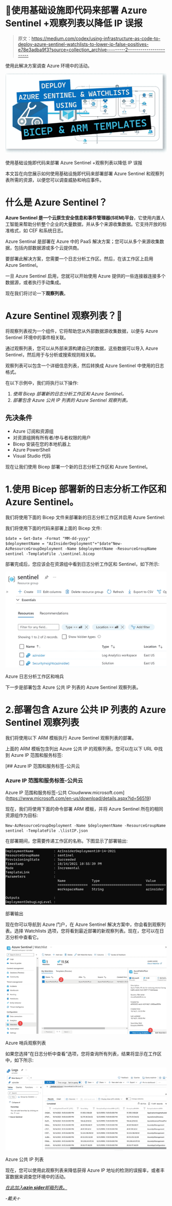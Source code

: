 # 💪使用基础设施即代码来部署 Azure Sentinel +观察列表以降低 IP 误报

> 原文：<https://medium.com/codex/using-infrastructure-as-code-to-deploy-azure-sentinel-watchlists-to-lower-ip-false-positives-e78e3adba9f3?source=collection_archive---------2----------------------->

使用此解决方案调查 Azure 环境中的活动。

![](img/251d8d7105408a16d3b2c58ec23e27f1.png)

使用基础设施即代码来部署 Azure Sentinel +观察列表以降低 IP 误报

本文旨在向您展示如何使用基础设施即代码来部署部署 Azure Sentinel 和观察列表所需的资源，以便您可以调查威胁和响应事件。

# 什么是 Azure Sentinel？

**Azure Sentinel 是一个云原生安全信息和事件管理器(SIEM)平台**，它使用内置人工智能来帮助分析整个企业的大量数据，并从多个来源收集数据。它支持开放的标准格式，如 CEF 和系统日志。

Azure Sentinal 是部署在 Azure 中的 PaaS 解决方案；您可以从多个来源收集数据，包括内部数据源或多个云提供商。

要部署此解决方案，您需要一个日志分析工作区。然后，在该工作区上启用 Azure Sentinel。

一旦 Azure Sentinel 启用，您就可以开始使用 Azure 提供的一些连接器连接多个数据源，或者执行手动集成。

现在我们将讨论一下**观察列表**。

# Azure Sentinel 观察列表？🤔

将观察列表视为一个组件，它将帮助您从外部数据源收集数据，以便与 Azure Sentinel 环境中的事件相关联。

通过观察列表，您可以从外部来源构建自己的数据，这些数据可以导入 Azure Sentinel，然后用于与分析或搜索规则相关联。

观察列表可以包含一个详细信息列表，然后转换成 Azure Sentinel 中使用的日志格式。

在以下示例中，我们将执行以下操作:

1.  *使用 Bicep 部署新的日志分析工作区和 Azure Sentinel。*
2.  *部署包含 Azure 公共 IP 列表的 Azure Sentinel 观察列表。*

## 先决条件

*   Azure 订阅和资源组
*   对资源组拥有所有者/参与者权限的用户
*   Bicep 安装在您的本地机器上
*   Azure PowerShell
*   Visual Studio 代码

现在让我们使用 Bicep 部署一个新的日志分析工作区和 Azure Sentinel。

# 1.使用 Bicep 部署新的日志分析工作区和 Azure Sentinel。

我们将使用下面的 Bicep 文件来部署新的日志分析工作区并启用 Azure Sentinel:

我们将使用下面的代码来部署上面的 Bicep 文件:

```
$date = Get-Date -Format "MM-dd-yyyy"
$deploymentName = "AzInsiderDeployment"+"$date"New-AzResourceGroupDeployment -Name $deploymentName -ResourceGroupName sentinel -TemplateFile .\sentinel.bicep
```

部署完成后，您应该会在资源组中看到日志分析工作区和 Sentinel，如下所示:

![](img/5747c1ecac18838ba6f6a2a3505ae580.png)

Azure 日志分析工作区和哨兵

下一步是部署包含 Azure 公共 IP 列表的 Azure Sentinel 观察列表。

# 2.部署包含 Azure 公共 IP 列表的 Azure Sentinel 观察列表

我们将使用以下 ARM 模板执行 Azure Sentinel 观察列表的部署。

上面的 ARM 模板包含列出 Azure 公共 IP 的观察列表。您可以在以下 URL 中找到 Azure IP 范围和服务标签:

[](https://www.microsoft.com/en-us/download/details.aspx?id=56519) [## Azure IP 范围和服务标签-公共云

### Azure IP 范围和服务标签-公共云

Azure IP 范围和服务标签-公共 Cloudwww.microsoft.com](https://www.microsoft.com/en-us/download/details.aspx?id=56519) 

现在，我们将使用下面的命令部署 ARM 模板，并将 Azure Sentinel 所在的相同资源组作为目标:

```
New-AzResourceGroupDeployment -Name $deploymentName -ResourceGroupName sentinel -TemplateFile .\listIP.json
```

在部署期间，您需要传递工作区的名称。下图显示了部署输出:

![](img/2ba18c4684002dd500ff3cb8d5b3dd94.png)

部署输出

现在你可以导航到 Azure 门户，在 Azure Sentinel 解决方案中，你会看到观察列表。选择 Watchlists 选项，您将看到最近部署的新观察列表。现在，您可以在日志分析中查看它。

![](img/9d4f926a74e465f8af90f166e079c19f.png)

Azure 哨兵观察列表

如果您选择“在日志分析中查看”选项，您将查询所有列表，结果将显示在工作区中，如下所示:

![](img/5d08a0b3e1b8bf6f87f1aba7aacfe0cb.png)

Azure 公共 IP 列表

现在，您可以使用此观察列表来降低获得 Azure IP 地址的检测的误报率，或者丰富数据来调查您环境中的活动。

[*在此加入****azin sider****邮箱列表。*](http://eepurl.com/gKmLdf)

*-戴夫·r·*
